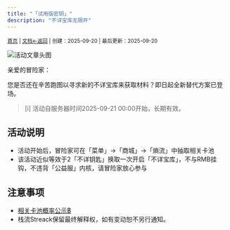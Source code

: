 ```yaml
---
title: "「试用版密钥」"
description: "不详宝库无限开"
---
```

<small id="old_menu"><a href="/Streack/">首页</a> | <a href="/Streack/doc/">文档</a></small><small><a href="../../">←返回</a> |
 创建：2025-09-20 | 最后更新：2025-09-20</small><br>

![](https://s21.ax1x.com/2025/09/20/pV4Ns8s.png "活动文章头图")

亲爱的冒险家：

您是否还在辛苦跑图以寻求新的不详宝库来获取材料？即日起全新替代方案已登场。

> [i] 活动自服务器时间2025-09-21 00:00开始，长期有效。

## 活动说明

* 活动开始后，冒险家可在「菜单」→「商城」→「熵流」中抽取相关卡池
* 该活动近似等效于2「不详钥匙」换取一次开启「不详宝库」，不与RMB挂钩，不违背「公益服」内核，请冒险家放心参与

## 注意事项

* [相关卡池概率公示฿](https://mc.kdxiaoyi.top/Streack/doc/info/entroprix/#%E8%AF%95%E7%94%A8%E7%89%88%E5%A5%96%E5%8A%B1)
* 栈流Streack保留最终解释权，如有变动恕不另行通知。

<script src="https://rs.kdxiaoyi.top/res/scripts/js/sober@1.0.6.min.js"></script><script src="https://mc.kdxiaoyi.top/Streack/_page/js/pmd.js"></script><script src="https://rs.kdxiaoyi.top/res/scripts/js/pmd-reRender.min.js"></script>
